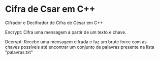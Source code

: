 # Cifra de Csar em C++
 Cifrador e Decifrador de Cifra de César em C++

 Encrypt: Cifra uma mensagem a partir de um texto e chave.
 
 Decrypt: Recebe uma mensagem cifrada e faz um brute force com as chaves possíveis até encontrar um conjunto de palavras presente na lista "palavras.txt"